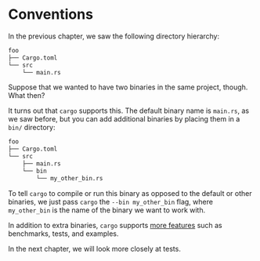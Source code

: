 # Conventions

In the previous chapter, we saw the following directory hierarchy:

```txt
foo
├── Cargo.toml
└── src
    └── main.rs
```

Suppose that we wanted to have two binaries in the same project, though. What
then?

It turns out that `cargo` supports this. The default binary name is `main.rs`, as
we saw before, but you can add additional binaries by placing them in a `bin/`
directory:

```txt
foo
├── Cargo.toml
└── src
    ├── main.rs
    └── bin
        └── my_other_bin.rs
```

To tell `cargo` to compile or run this binary as opposed to the default or other
binaries, we just pass `cargo` the `--bin my_other_bin` flag, where `my_other_bin`
is the name of the binary we want to work with.

In addition to extra binaries, `cargo` supports [more features] such as
benchmarks, tests, and examples.

In the next chapter, we will look more closely at tests.

[more features]: https://doc.rust-lang.org/cargo/guide/project-layout.html

